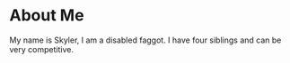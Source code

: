 # About Me

My name is Skyler, I am a disabled faggot. I have four siblings and can be very competitive. 